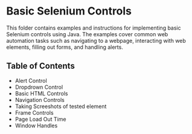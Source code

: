# Basic Selenium Controls

This folder contains examples and instructions for implementing basic Selenium controls using Java. The examples cover common web automation tasks such as navigating to a webpage, interacting with web elements, filling out forms, and handling alerts.

## Table of Contents

- Alert Control
- Dropdrown Control
- Basic HTML Controls
- Navigation Controls
- Taking Screeshots of tested element
- Frame Controls
- Page Load Out Time
- Window Handles
